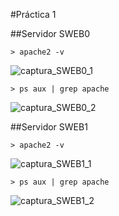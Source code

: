 #Práctica 1

##Servidor SWEB0

	> apache2 -v 

![captura_SWEB0_1](http://i.imgur.com/hjONaSK.png)

	> ps aux | grep apache

![captura_SWEB0_2](http://i.imgur.com/pGOTcUb.png)


##Servidor SWEB1

	> apache2 -v 

![captura_SWEB1_1](http://i.imgur.com/rT4Qe7o.png)

	> ps aux | grep apache

![captura_SWEB1_2](http://i.imgur.com/xiQGyot.png)
